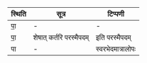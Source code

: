 | स्थिति | सूत्र | टिप्पणी |
| ----- | ------- | ------ |
| पा॒ | - | - |
| पा॒ | शेषात् कर्तरि परस्मैपदम् | इति परस्मैपदम् |
| पा | - | स्वरभेदमात्रालोपः |
